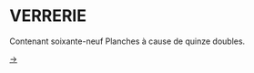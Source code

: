 VERRERIE
========

Contenant soixante-neuf Planches à cause de quinze doubles.

[->](01-Verrerie_en_Bois,_ou_Petite_Verrerie_a_Pivette/Légende.md)
